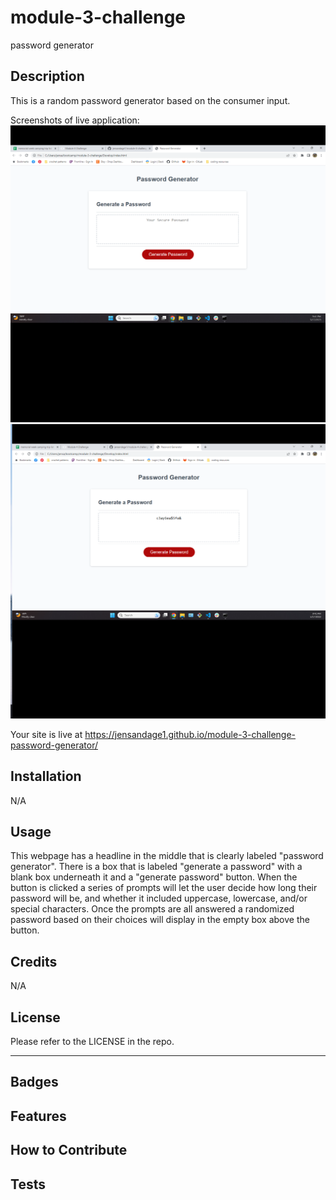 # module-3-challenge
password generator

## Description 

This is a random password generator based on the consumer input. 

Screenshots of live application:
![screenshot 1 of 2 of password generator](screenshot-1.png)
![screenshot 2 0f 2 of password generator](screenshot-2.png)

Your site is live at https://jensandage1.github.io/module-3-challenge-password-generator/

## Installation

N/A

## Usage

This webpage has a headline in the middle that is clearly labeled "password generator". There is a box that is labeled "generate a password" with a blank box underneath it and a "generate password" button. When the button is clicked a series of prompts will let the user decide how long their password will be, and whether it included uppercase, lowercase, and/or special characters. Once the prompts are all answered a randomized password based on their choices will display in the empty box above the button. 
## Credits

N/A

## License

Please refer to the LICENSE in the repo.

---


## Badges



## Features



## How to Contribute



## Tests
